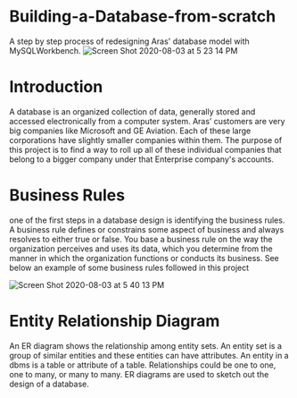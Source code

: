 # Building-a-Database-from-scratch
A step by step process of redesigning Aras' database model with MySQLWorkbench.
![Screen Shot 2020-08-03 at 5 23 14 PM](https://user-images.githubusercontent.com/47016027/89228750-2fba8480-d5ae-11ea-80c8-2b29ccf1b47c.png)
# Introduction
A database is an organized collection of data, generally stored and accessed electronically from a computer system. 
Aras’ customers are very big companies like Microsoft and GE Aviation. Each of these large corporations have slightly smaller companies within them. The purpose of this project is to find a way to roll up all of these individual companies that belong to a bigger company under that Enterprise company's accounts.
# Business Rules
one of the first steps in a database design is identifying the business rules. A business rule defines or constrains some aspect of business and always resolves to either true or false. You base a business rule on the way the organization perceives and uses its data, which you determine from the manner in which the organization functions or conducts its business. See below an example of some business rules followed in this project

![Screen Shot 2020-08-03 at 5 40 13 PM](https://user-images.githubusercontent.com/47016027/89230039-993b9280-d5b0-11ea-9d00-e6e657530028.png)
# Entity Relationship Diagram
An ER diagram shows the relationship among entity sets. An entity set is a group of similar entities and these entities can have attributes. An entity in a dbms is a table or attribute of a table. Relationships could be one to one, one to many, or many to many. ER diagrams are used to sketch out the design of a database.
